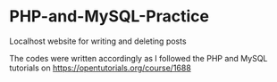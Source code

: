 # PHP-and-MySQL-Practice
Localhost website for writing and deleting posts

The codes were written accordingly as I followed the PHP and MySQL tutorials on https://opentutorials.org/course/1688
